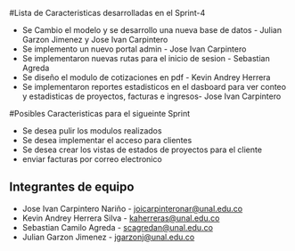 #Lista de Caracteristicas desarrolladas en el Sprint-4


- Se Cambio el modelo y se desarrollo una nueva base de datos - Julian Garzon Jimenez y Jose Ivan Carpintero
- Se implemento un nuevo portal admin - Jose Ivan Carpintero
- Se implementaron nuevas rutas para el inicio de sesion - Sebastian Agreda
- Se diseño el modulo de cotizaciones en pdf - Kevin Andrey Herrera
- Se implementaron  reportes estadisticos en el dasboard para ver conteo y estadisticas de proyectos, facturas e ingresos- Jose Ivan Carpintero

#Posibles Caracteristicas para el sigueinte Sprint

-  Se desea pulir los modulos realizados 
-  Se desea implementar el acceso para clientes
-  Se desea crear los vistas de estados de proyectos para el cliente
- enviar facturas por correo electronico 




## Integrantes de equipo
- Jose Ivan Carpintero Nariño - joicarpinteronar@unal.edu.co
- Kevin Andrey Herrera Silva - kaherreras@unal.edu.co
- Sebastian Camilo Agreda - scagredan@unal.edu.co
- Julian Garzon Jimenez - jgarzonj@unal.edu.co
